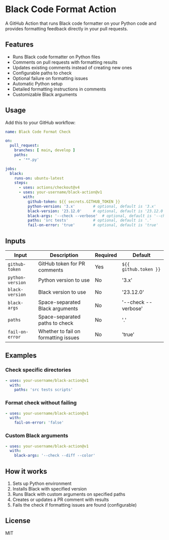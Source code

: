 # Black Code Format Action

A GitHub Action that runs Black code formatter on your Python code and provides formatting feedback directly in your pull requests.

## Features

- Runs Black code formatter on Python files
- Comments on pull requests with formatting results
- Updates existing comments instead of creating new ones
- Configurable paths to check
- Optional failure on formatting issues
- Automatic Python setup
- Detailed formatting instructions in comments
- Customizable Black arguments

## Usage

Add this to your GitHub workflow:

```yaml
name: Black Code Format Check

on:
  pull_request:
    branches: [ main, develop ]
    paths:
      - '**.py'

jobs:
  black:
    runs-on: ubuntu-latest
    steps:
      - uses: actions/checkout@v4
      - uses: your-username/black-action@v1
        with:
          github-token: ${{ secrets.GITHUB_TOKEN }}
          python-version: '3.x'        # optional, default is '3.x'
          black-version: '23.12.0'     # optional, default is '23.12.0'
          black-args: '--check --verbose'  # optional, default is '--check --verbose'
          paths: 'src tests'           # optional, default is '.'
          fail-on-error: 'true'        # optional, default is 'true'
```

## Inputs

| Input | Description | Required | Default |
|-------|-------------|----------|---------|
| `github-token` | GitHub token for PR comments | Yes | `${{ github.token }}` |
| `python-version` | Python version to use | No | '3.x' |
| `black-version` | Black version to use | No | '23.12.0' |
| `black-args` | Space-separated Black arguments | No | '--check --verbose' |
| `paths` | Space-separated paths to check | No | '.' |
| `fail-on-error` | Whether to fail on formatting issues | No | 'true' |

## Examples

### Check specific directories
```yaml
- uses: your-username/black-action@v1
  with:
    paths: 'src tests scripts'
```

### Format check without failing
```yaml
- uses: your-username/black-action@v1
  with:
    fail-on-error: 'false'
```

### Custom Black arguments
```yaml
- uses: your-username/black-action@v1
  with:
    black-args: '--check --diff --color'
```

## How it works

1. Sets up Python environment
2. Installs Black with specified version
3. Runs Black with custom arguments on specified paths
4. Creates or updates a PR comment with results
5. Fails the check if formatting issues are found (configurable)

## License

MIT
